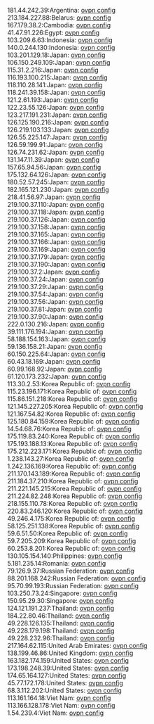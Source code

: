 181.44.242.39:Argentina: [ovpn config](vpn/181_44_242_39.ovpn)  
213.184.227.88:Belarus: [ovpn config](vpn/213_184_227_88.ovpn)  
167.179.38.2:Cambodia: [ovpn config](vpn/167_179_38_2.ovpn)  
41.47.91.226:Egypt: [ovpn config](vpn/41_47_91_226.ovpn)  
103.209.6.63:Indonesia: [ovpn config](vpn/103_209_6_63.ovpn)  
140.0.244.130:Indonesia: [ovpn config](vpn/140_0_244_130.ovpn)  
103.201.129.18:Japan: [ovpn config](vpn/103_201_129_18.ovpn)  
106.150.249.109:Japan: [ovpn config](vpn/106_150_249_109.ovpn)  
115.31.2.216:Japan: [ovpn config](vpn/115_31_2_216.ovpn)  
116.193.100.215:Japan: [ovpn config](vpn/116_193_100_215.ovpn)  
118.110.28.141:Japan: [ovpn config](vpn/118_110_28_141.ovpn)  
118.241.39.158:Japan: [ovpn config](vpn/118_241_39_158.ovpn)  
121.2.61.193:Japan: [ovpn config](vpn/121_2_61_193.ovpn)  
122.23.55.126:Japan: [ovpn config](vpn/122_23_55_126.ovpn)  
123.217.191.231:Japan: [ovpn config](vpn/123_217_191_231.ovpn)  
126.125.190.216:Japan: [ovpn config](vpn/126_125_190_216.ovpn)  
126.219.103.133:Japan: [ovpn config](vpn/126_219_103_133.ovpn)  
126.55.225.147:Japan: [ovpn config](vpn/126_55_225_147.ovpn)  
126.59.199.91:Japan: [ovpn config](vpn/126_59_199_91.ovpn)  
126.74.231.62:Japan: [ovpn config](vpn/126_74_231_62.ovpn)  
131.147.11.39:Japan: [ovpn config](vpn/131_147_11_39.ovpn)  
157.65.94.56:Japan: [ovpn config](vpn/157_65_94_56.ovpn)  
175.132.64.126:Japan: [ovpn config](vpn/175_132_64_126.ovpn)  
180.52.57.245:Japan: [ovpn config](vpn/180_52_57_245.ovpn)  
182.165.121.230:Japan: [ovpn config](vpn/182_165_121_230.ovpn)  
218.41.56.97:Japan: [ovpn config](vpn/218_41_56_97.ovpn)  
219.100.37.110:Japan: [ovpn config](vpn/219_100_37_110.ovpn)  
219.100.37.118:Japan: [ovpn config](vpn/219_100_37_118.ovpn)  
219.100.37.126:Japan: [ovpn config](vpn/219_100_37_126.ovpn)  
219.100.37.158:Japan: [ovpn config](vpn/219_100_37_158.ovpn)  
219.100.37.165:Japan: [ovpn config](vpn/219_100_37_165.ovpn)  
219.100.37.166:Japan: [ovpn config](vpn/219_100_37_166.ovpn)  
219.100.37.169:Japan: [ovpn config](vpn/219_100_37_169.ovpn)  
219.100.37.179:Japan: [ovpn config](vpn/219_100_37_179.ovpn)  
219.100.37.190:Japan: [ovpn config](vpn/219_100_37_190.ovpn)  
219.100.37.2:Japan: [ovpn config](vpn/219_100_37_2.ovpn)  
219.100.37.24:Japan: [ovpn config](vpn/219_100_37_24.ovpn)  
219.100.37.29:Japan: [ovpn config](vpn/219_100_37_29.ovpn)  
219.100.37.54:Japan: [ovpn config](vpn/219_100_37_54.ovpn)  
219.100.37.56:Japan: [ovpn config](vpn/219_100_37_56.ovpn)  
219.100.37.81:Japan: [ovpn config](vpn/219_100_37_81.ovpn)  
219.100.37.90:Japan: [ovpn config](vpn/219_100_37_90.ovpn)  
222.0.130.216:Japan: [ovpn config](vpn/222_0_130_216.ovpn)  
39.111.176.194:Japan: [ovpn config](vpn/39_111_176_194.ovpn)  
58.188.154.163:Japan: [ovpn config](vpn/58_188_154_163.ovpn)  
59.136.158.21:Japan: [ovpn config](vpn/59_136_158_21.ovpn)  
60.150.225.64:Japan: [ovpn config](vpn/60_150_225_64.ovpn)  
60.43.18.169:Japan: [ovpn config](vpn/60_43_18_169.ovpn)  
60.99.168.92:Japan: [ovpn config](vpn/60_99_168_92.ovpn)  
61.120.173.232:Japan: [ovpn config](vpn/61_120_173_232.ovpn)  
113.30.2.53:Korea Republic of: [ovpn config](vpn/113_30_2_53.ovpn)  
115.23.196.171:Korea Republic of: [ovpn config](vpn/115_23_196_171.ovpn)  
115.86.151.218:Korea Republic of: [ovpn config](vpn/115_86_151_218.ovpn)  
121.145.227.205:Korea Republic of: [ovpn config](vpn/121_145_227_205.ovpn)  
121.167.54.82:Korea Republic of: [ovpn config](vpn/121_167_54_82.ovpn)  
125.180.84.159:Korea Republic of: [ovpn config](vpn/125_180_84_159.ovpn)  
14.54.68.76:Korea Republic of: [ovpn config](vpn/14_54_68_76.ovpn)  
175.119.83.240:Korea Republic of: [ovpn config](vpn/175_119_83_240.ovpn)  
175.193.188.13:Korea Republic of: [ovpn config](vpn/175_193_188_13.ovpn)  
175.212.223.171:Korea Republic of: [ovpn config](vpn/175_212_223_171.ovpn)  
1.238.143.27:Korea Republic of: [ovpn config](vpn/1_238_143_27.ovpn)  
1.242.136.169:Korea Republic of: [ovpn config](vpn/1_242_136_169.ovpn)  
211.170.143.189:Korea Republic of: [ovpn config](vpn/211_170_143_189.ovpn)  
211.184.37.210:Korea Republic of: [ovpn config](vpn/211_184_37_210.ovpn)  
211.221.145.215:Korea Republic of: [ovpn config](vpn/211_221_145_215.ovpn)  
211.224.82.248:Korea Republic of: [ovpn config](vpn/211_224_82_248.ovpn)  
218.155.110.78:Korea Republic of: [ovpn config](vpn/218_155_110_78.ovpn)  
220.83.246.120:Korea Republic of: [ovpn config](vpn/220_83_246_120.ovpn)  
49.246.4.175:Korea Republic of: [ovpn config](vpn/49_246_4_175.ovpn)  
58.125.251.138:Korea Republic of: [ovpn config](vpn/58_125_251_138.ovpn)  
59.6.51.50:Korea Republic of: [ovpn config](vpn/59_6_51_50.ovpn)  
59.7.205.209:Korea Republic of: [ovpn config](vpn/59_7_205_209.ovpn)  
60.253.8.201:Korea Republic of: [ovpn config](vpn/60_253_8_201.ovpn)  
130.105.154.140:Philippines: [ovpn config](vpn/130_105_154_140.ovpn)  
5.181.235.14:Romania: [ovpn config](vpn/5_181_235_14.ovpn)  
79.126.9.37:Russian Federation: [ovpn config](vpn/79_126_9_37.ovpn)  
88.201.168.242:Russian Federation: [ovpn config](vpn/88_201_168_242.ovpn)  
95.70.99.193:Russian Federation: [ovpn config](vpn/95_70_99_193.ovpn)  
103.250.73.24:Singapore: [ovpn config](vpn/103_250_73_24.ovpn)  
150.95.29.30:Singapore: [ovpn config](vpn/150_95_29_30.ovpn)  
124.121.191.237:Thailand: [ovpn config](vpn/124_121_191_237.ovpn)  
184.22.80.46:Thailand: [ovpn config](vpn/184_22_80_46.ovpn)  
49.228.126.135:Thailand: [ovpn config](vpn/49_228_126_135.ovpn)  
49.228.179.198:Thailand: [ovpn config](vpn/49_228_179_198.ovpn)  
49.228.232.96:Thailand: [ovpn config](vpn/49_228_232_96.ovpn)  
217.164.62.115:United Arab Emirates: [ovpn config](vpn/217_164_62_115.ovpn)  
138.199.46.86:United Kingdom: [ovpn config](vpn/138_199_46_86.ovpn)  
163.182.174.159:United States: [ovpn config](vpn/163_182_174_159.ovpn)  
173.198.248.39:United States: [ovpn config](vpn/173_198_248_39.ovpn)  
174.65.164.127:United States: [ovpn config](vpn/174_65_164_127.ovpn)  
45.77.172.178:United States: [ovpn config](vpn/45_77_172_178.ovpn)  
68.3.112.202:United States: [ovpn config](vpn/68_3_112_202.ovpn)  
113.161.164.18:Viet Nam: [ovpn config](vpn/113_161_164_18.ovpn)  
113.166.128.178:Viet Nam: [ovpn config](vpn/113_166_128_178.ovpn)  
1.54.239.4:Viet Nam: [ovpn config](vpn/1_54_239_4.ovpn)  

